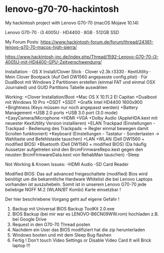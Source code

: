 # lenovo-g70-70-hackintosh
My hackintosh project with Lenovo G70-70 (macOS Mojave 10.14)

Lenovo G70-70 · i3 4005U · HD4400 · 8GB · 512GB SSD

My Forum Posts:
https://www.hackintosh-forum.de/forum/thread/24361-lenovo-g70-70-macos-high-sierra/

https://www.hackintosh-inc.de/index.php/Thread/1592-Lenovo-G70-70-i3-4005U-mit-HD4400-GPU-Zeitverschwendung/

Installation:
· OS X Install/Clover Stick
· Clover v2.3k r3330
· KextUtility
· Mein Clover Bootpack (Auf Dell DW1560 angepasste config.plist)
· Für DualBoot mit Windows 2 Partitionen erstellen (einmal FAT und einmal OSX Journaled) und GUID Partitions Tabelle auswählen



Working:
+Clover Installation/Boot
+Mac OS X 10.11.2 El Capitan
+Dualboot mit Windows 10 Pro
+DSDT
+SSDT
+Grafik Intel HD4400 1600x900
+Brightness (Keys müssen nur noch angepasst werden)
+Battery Management
+USB 2.0 ports
+USB 3.0 port (3.0 mode)
+EasyCamera/Microphone
+HDMI
+VGA
+Dolby Audio (AppleHDA.kext mit neuester KextUtility Version installieren)
+ELAN Trackpad (Einstellungen - Trackpad - Bedienung des Trackpads -> Regler einmal bewegen damit Scrollen funktioniert)
+Keyboard (Einstellungen - Tastatur - Sondertasten -> Wahltaste und Befehlstaste tauschen)
+LAN
+WLAN (Dell DW1560 + modified BIOS)
+Bluetooth (Dell DW1560 + modified BIOS) (Da häufig Aussetzer aufgetreten sind den BrcmFirmwareRepo.kext gegen den neusten BrcmFirmwareData.kext von RehabMan tauschen)
-Sleep

Not Working & Known Issues:
-HDMI Audio
-SD Card Reader

Modified BIOS:
Das auf advanced freigeschaltete (modified) Bios wird benötigt um die bekanntliche Hardware Whitelist die bei Lenovo Laptops vorhanden ist auszuhebeln.
Somit ist in unserem Lenovo G70-70 jede beliebige NGFF M.2 (WLAN/BT Kombi) Karte einsetzbar !

Der hier beschriebene Vorgang geht auf eigene Gefahr !
1. Backup mit Universal BIOS Backup ToolKit 2.0.exe
2. BIOS Backup (bei mir war es LENOVO-B6CN09WW.rom) hochladen z.B. bei Google Drive
3. Request in den G70-70 Thread posten
4. Nachdem ein User das BIOS modifiziert hat die zip herunterladen
5. Windows booten und mit dem Sleep Bug flashen
6. Fertig ! Don't touch Video Settings or Disable Video Card It will Brick laptop !!!
